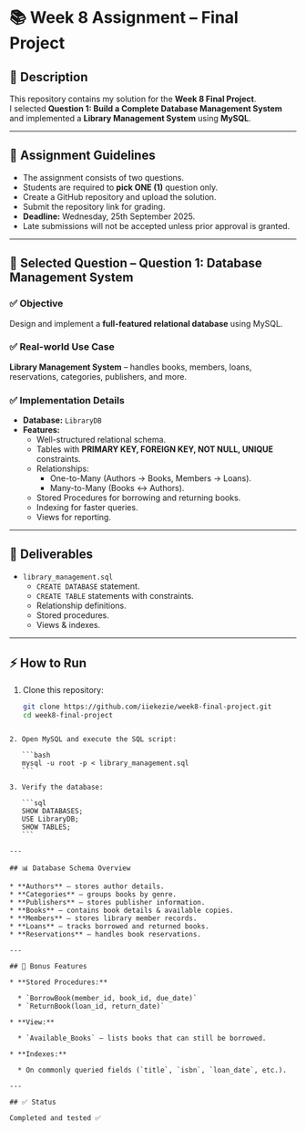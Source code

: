 # 📚 Week 8 Assignment – Final Project  

## 📖 Description  
This repository contains my solution for the **Week 8 Final Project**.  
I selected **Question 1: Build a Complete Database Management System** and implemented a **Library Management System** using **MySQL**.  

---

## 📝 Assignment Guidelines  

- The assignment consists of two questions.  
- Students are required to **pick ONE (1)** question only.  
- Create a GitHub repository and upload the solution.  
- Submit the repository link for grading.  
- **Deadline:** Wednesday, 25th September 2025.  
- Late submissions will not be accepted unless prior approval is granted.  

---

## 🎯 Selected Question – **Question 1: Database Management System**  

### ✅ Objective  
Design and implement a **full-featured relational database** using MySQL.  

### ✅ Real-world Use Case  
**Library Management System** – handles books, members, loans, reservations, categories, publishers, and more.  

### ✅ Implementation Details  

- **Database:** `LibraryDB`  
- **Features:**  
  - Well-structured relational schema.  
  - Tables with **PRIMARY KEY, FOREIGN KEY, NOT NULL, UNIQUE** constraints.  
  - Relationships:  
    - One-to-Many (Authors → Books, Members → Loans).  
    - Many-to-Many (Books ↔ Authors).  
  - Stored Procedures for borrowing and returning books.  
  - Indexing for faster queries.  
  - Views for reporting.  

---

## 📂 Deliverables  

- `library_management.sql`  
  - `CREATE DATABASE` statement.  
  - `CREATE TABLE` statements with constraints.  
  - Relationship definitions.  
  - Stored procedures.  
  - Views & indexes.  

---

## ⚡ How to Run  

1. Clone this repository:
   ```bash
   git clone https://github.com/iiekezie/week8-final-project.git
   cd week8-final-project
````

2. Open MySQL and execute the SQL script:

   ```bash
   mysql -u root -p < library_management.sql
   ```

3. Verify the database:

   ```sql
   SHOW DATABASES;
   USE LibraryDB;
   SHOW TABLES;
   ```

---

## 📊 Database Schema Overview

* **Authors** – stores author details.
* **Categories** – groups books by genre.
* **Publishers** – stores publisher information.
* **Books** – contains book details & available copies.
* **Members** – stores library member records.
* **Loans** – tracks borrowed and returned books.
* **Reservations** – handles book reservations.

---

## 🚀 Bonus Features

* **Stored Procedures:**

  * `BorrowBook(member_id, book_id, due_date)`
  * `ReturnBook(loan_id, return_date)`

* **View:**

  * `Available_Books` – lists books that can still be borrowed.

* **Indexes:**

  * On commonly queried fields (`title`, `isbn`, `loan_date`, etc.).

---

## ✅ Status

Completed and tested ✅
